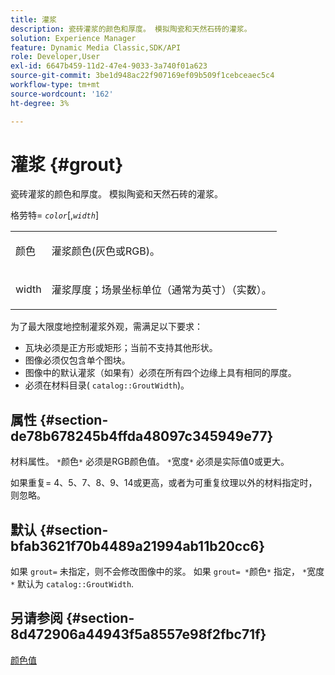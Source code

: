 ```yaml
---
title: 灌浆
description: 瓷砖灌浆的颜色和厚度。 模拟陶瓷和天然石砖的灌浆。
solution: Experience Manager
feature: Dynamic Media Classic,SDK/API
role: Developer,User
exl-id: 6647b459-11d2-47e4-9033-3a740f01a623
source-git-commit: 3be1d948ac22f907169ef09b509f1cebceaec5c4
workflow-type: tm+mt
source-wordcount: '162'
ht-degree: 3%

---
```


# 灌浆 {#grout}

瓷砖灌浆的颜色和厚度。 模拟陶瓷和天然石砖的灌浆。

格劳特= *`color`*[,*`width`*]

<table id="simpletable_302B78CFC8F14E0F962D1D2064AD1371"> 
 <tr class="strow"> 
  <td class="stentry"> <p> <span class="codeph"> <span class="varname"> 颜色 </span> </span> </p> </td>
  <td class="stentry"> <p>灌浆颜色(灰色或RGB)。 </p> </td> 
 </tr> 
 <tr class="strow"> 
  <td class="stentry"> <p> <span class="codeph"> <span class="varname"> width </span> </span> </p> </td>
  <td class="stentry"> <p>灌浆厚度；场景坐标单位（通常为英寸）（实数）。 </p> </td>
 </tr> 
</table>

为了最大限度地控制灌浆外观，需满足以下要求：

* 瓦块必须是正方形或矩形；当前不支持其他形状。
* 图像必须仅包含单个图块。
* 图像中的默认灌浆（如果有）必须在所有四个边缘上具有相同的厚度。
* 必须在材料目录( `catalog::GroutWidth`)。

## 属性 {#section-de78b678245b4ffda48097c345949e77}

材料属性。 `*`颜色`*` 必须是RGB颜色值。 `*`宽度`*` 必须是实际值0或更大。

如果重复= 4、5、7、8、9、14或更高，或者为可重复纹理以外的材料指定时，则忽略。

## 默认 {#section-bfab3621f70b4489a21994ab11b20cc6}

如果 `grout=` 未指定，则不会修改图像中的浆。 如果 `grout= *`颜色`*` 指定， `*`宽度`*` 默认为 `catalog::GroutWidth`.

## 另请参阅 {#section-8d472906a44943f5a8557e98f2fbc71f}

[颜色值](../../../../../ir-api/http-protocol/image-rendering-api-ref/c-ir-http-protocol-ref/c-ir-http-protocol-syntax-and-features/r-ir-color-values.md#reference-657f95c0841742d2a55a48bc938303f6)
